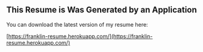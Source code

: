 ## This Resume is Was Generated by an Application

You can download the latest version of my resume here:

[https://franklin-resume.herokuapp.com/](https://franklin-resume.herokuapp.com/)

